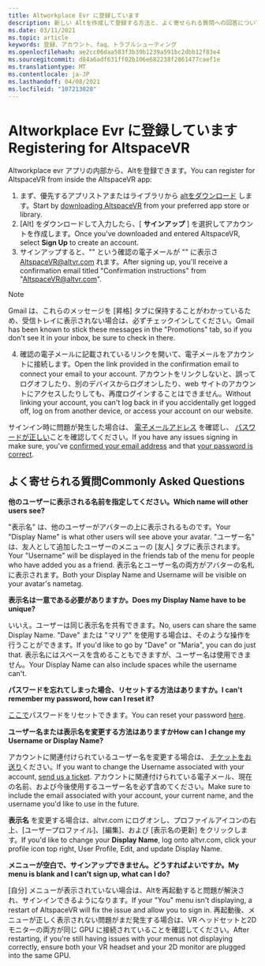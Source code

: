 ```yaml
---
title: Altworkplace Evr に登録しています
description: 新しい Altを作成して登録する方法と、よく寄せられる質問への回答について、詳細な手順をご確認ください。
ms.date: 03/11/2021
ms.topic: article
keywords: 登録、アカウント、faq、トラブルシューティング
ms.openlocfilehash: ae2cc06daa583f3b39b1239a591bc2dbb12f83e4
ms.sourcegitcommit: d84a6adf631ff02b106e682238f2861477caef1e
ms.translationtype: MT
ms.contentlocale: ja-JP
ms.lasthandoff: 04/08/2021
ms.locfileid: "107213028"
---
```

# <a name="registering-for-altspacevr"></a><span data-ttu-id="fdf44-104">Altworkplace Evr に登録しています</span><span class="sxs-lookup"><span data-stu-id="fdf44-104">Registering for AltspaceVR</span></span>

<span data-ttu-id="fdf44-105">Altworkplace evr アプリの内部から、Altを登録できます。</span><span class="sxs-lookup"><span data-stu-id="fdf44-105">You can register for AltspaceVR from inside the AltspaceVR app:</span></span>

1. <span data-ttu-id="fdf44-106">まず、優先するアプリストアまたはライブラリから [altをダウンロード](https://altvr.com/getaltspacevr) します。</span><span class="sxs-lookup"><span data-stu-id="fdf44-106">Start by [downloading AltspaceVR](https://altvr.com/getaltspacevr) from your preferred app store or library.</span></span> 
2. <span data-ttu-id="fdf44-107">[Alt] をダウンロードして入力したら、[ **サインアップ** ] を選択してアカウントを作成します。</span><span class="sxs-lookup"><span data-stu-id="fdf44-107">Once you've downloaded and entered AltspaceVR, select **Sign Up** to create an account.</span></span>
3. <span data-ttu-id="fdf44-108">サインアップすると、"" という確認の電子メールが "" に表示さ AltspaceVR@altvr.com れます。</span><span class="sxs-lookup"><span data-stu-id="fdf44-108">After signing up, you'll receive a confirmation email titled "Confirmation instructions" from "AltspaceVR@altvr.com".</span></span> 

> [!NOTE]
> <span data-ttu-id="fdf44-109">Gmail は、これらのメッセージを [昇格] タブに保持することがわかっているため、受信トレイに表示されない場合は、必ずチェックインしてください。</span><span class="sxs-lookup"><span data-stu-id="fdf44-109">Gmail has been known to stick these messages in the "Promotions" tab, so if you don't see it in your inbox, be sure to check in there.</span></span>

4. <span data-ttu-id="fdf44-110">確認の電子メールに記載されているリンクを開いて、電子メールをアカウントに接続します。</span><span class="sxs-lookup"><span data-stu-id="fdf44-110">Open the link provided in the confirmation email to connect your email to your account.</span></span> <span data-ttu-id="fdf44-111">アカウントをリンクしないと、誤ってログオフしたり、別のデバイスからログオンしたり、web サイトのアカウントにアクセスしたりしても、再度ログインすることはできません。</span><span class="sxs-lookup"><span data-stu-id="fdf44-111">Without linking your account, you can't log back in if you accidentally get logged off, log on from another device, or access your account on our website.</span></span>

<span data-ttu-id="fdf44-112">サインイン時に問題が発生した場合は、 [電子メールアドレス](https://account.altvr.com/users/confirmation/new) を確認し、 [パスワードが正しい](https://account.altvr.com/users/password/new)ことを確認してください。</span><span class="sxs-lookup"><span data-stu-id="fdf44-112">If you have any issues signing in make sure, you've [confirmed your email address](https://account.altvr.com/users/confirmation/new) and that [your password is correct](https://account.altvr.com/users/password/new).</span></span>

## <a name="commonly-asked-questions"></a><span data-ttu-id="fdf44-113">よく寄せられる質問</span><span class="sxs-lookup"><span data-stu-id="fdf44-113">Commonly Asked Questions</span></span>

<span data-ttu-id="fdf44-114">**他のユーザーに表示される名前を指定してください。**</span><span class="sxs-lookup"><span data-stu-id="fdf44-114">**Which name will other users see?**</span></span>

<span data-ttu-id="fdf44-115">"表示名" は、他のユーザーがアバターの上に表示されるものです。</span><span class="sxs-lookup"><span data-stu-id="fdf44-115">Your "Display Name" is what other users will see above your avatar.</span></span> <span data-ttu-id="fdf44-116">"ユーザー名" は、友人として追加したユーザーのメニューの [友人] タブに表示されます。</span><span class="sxs-lookup"><span data-stu-id="fdf44-116">Your "Username" will be displayed in the friends tab of the menu for people who have added you as a friend.</span></span> <span data-ttu-id="fdf44-117">表示名とユーザー名の両方がアバターの名札に表示されます。</span><span class="sxs-lookup"><span data-stu-id="fdf44-117">Both your Display Name and Username will be visible on your avatar's nametag.</span></span>

<span data-ttu-id="fdf44-118">**表示名は一意である必要がありますか。**</span><span class="sxs-lookup"><span data-stu-id="fdf44-118">**Does my Display Name have to be unique?**</span></span>
 
<span data-ttu-id="fdf44-119">いいえ。ユーザーは同じ表示名を共有できます。</span><span class="sxs-lookup"><span data-stu-id="fdf44-119">No, users can share the same Display Name.</span></span> <span data-ttu-id="fdf44-120">"Dave" または "マリア" を使用する場合は、そのような操作を行うことができます。</span><span class="sxs-lookup"><span data-stu-id="fdf44-120">If you'd like to go by "Dave" or "Maria", you can do just that.</span></span> <span data-ttu-id="fdf44-121">表示名にはスペースを含めることもできますが、ユーザー名は使用できません。</span><span class="sxs-lookup"><span data-stu-id="fdf44-121">Your Display Name can also include spaces while the username can't.</span></span>

<span data-ttu-id="fdf44-122">**パスワードを忘れてしまった場合、リセットする方法はありますか。**</span><span class="sxs-lookup"><span data-stu-id="fdf44-122">**I can't remember my password, how can I reset it?**</span></span>

<span data-ttu-id="fdf44-123">[ここで](https://account.altvr.com/users/password/new)パスワードをリセットできます。</span><span class="sxs-lookup"><span data-stu-id="fdf44-123">You can reset your password [here](https://account.altvr.com/users/password/new).</span></span>

<span data-ttu-id="fdf44-124">**ユーザー名または表示名を変更する方法はありますか**</span><span class="sxs-lookup"><span data-stu-id="fdf44-124">**How can I change my Username or Display Name?**</span></span>

<span data-ttu-id="fdf44-125">アカウントに関連付けられているユーザー名を変更する場合は、 [チケットをお送り](https://help.altvr.com/hc/requests/new)ください。</span><span class="sxs-lookup"><span data-stu-id="fdf44-125">If you want to change the Username associated with your account, [send us a ticket](https://help.altvr.com/hc/requests/new).</span></span> <span data-ttu-id="fdf44-126">アカウントに関連付けられている電子メール、現在の名前、および今後使用するユーザー名を必ず含めてください。</span><span class="sxs-lookup"><span data-stu-id="fdf44-126">Make sure to include the email associated with your account, your current name, and the username you'd like to use in the future.</span></span>

<span data-ttu-id="fdf44-127">**表示名** を変更する場合は、altvr.com にログオンし、プロファイルアイコンの右上、[ユーザープロファイル]、[編集]、および [表示名の更新] をクリックします。</span><span class="sxs-lookup"><span data-stu-id="fdf44-127">If you'd like to change your **Display Name**, log onto altvr.com, click your profile icon top right, User Profile, Edit, and update Display Name.</span></span>

<span data-ttu-id="fdf44-128">**メニューが空白で、サインアップできません。どうすればよいですか。**</span><span class="sxs-lookup"><span data-stu-id="fdf44-128">**My menu is blank and I can't sign up, what can I do?**</span></span>

<span data-ttu-id="fdf44-129">[自分] メニューが表示されていない場合は、Altを再起動すると問題が解決され、サインインできるようになります。</span><span class="sxs-lookup"><span data-stu-id="fdf44-129">If your "You" menu isn't displaying, a restart of AltspaceVR will fix the issue and allow you to sign in.</span></span> <span data-ttu-id="fdf44-130">再起動後、メニューが正しく表示されない問題がまだ発生する場合は、VR ヘッドセットと2D モニターの両方が同じ GPU に接続されていることを確認してください。</span><span class="sxs-lookup"><span data-stu-id="fdf44-130">After restarting, if you're still having issues with your menus not displaying correctly, ensure both your VR headset and your 2D monitor are plugged into the same GPU.</span></span>
